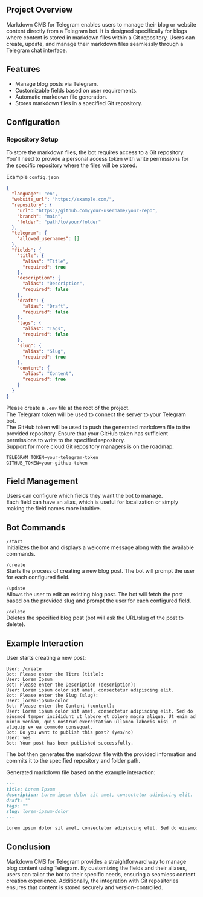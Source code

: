 ## Project Overview
Markdown CMS for Telegram enables users to manage their blog or website content directly from a Telegram bot. It is designed specifically for blogs where content is stored in markdown files within a Git repository. Users can create, update, and manage their markdown files seamlessly through a Telegram chat interface.

## Features
- Manage blog posts via Telegram.
- Customizable fields based on user requirements.
- Automatic markdown file generation.
- Stores markdown files in a specified Git repository.
     
## Configuration

### Repository Setup   
To store the markdown files, the bot requires access to a Git repository.    
You'll need to provide a personal access token with write permissions for the specific repository where the files will be stored.

Example `config.json`
```json
{
  "language": "en",
  "website_url": "https://example.com/",
  "repository": {
    "url": "https://github.com/your-username/your-repo",
    "branch": "main",
    "folder": "path/to/your/folder"
  },
  "telegram": {
    "allowed_usernames": []
  },
  "fields": {
    "title": {
      "alias": "Title",
      "required": true
    },
    "description": {
      "alias": "Description",
      "required": false
    },
    "draft": {
      "alias": "Draft",
      "required": false
    },
    "tags": {
      "alias": "Tags",
      "required": false
    },
    "slug": {
      "alias": "Slug",
      "required": true
    },
    "content": {
      "alias": "Content",
      "required": true
    }
  }
}
```

Please create a `.env` file at the root of the project.    
The Telegram token will be used to connect the server to your Telegram bot.      
The GitHub token will be used to push the generated markdown file to the provided repository. Ensure that your GitHub token has sufficient permissions to write to the specified repository.    
Support for more cloud Git repository managers is on the roadmap.     

```
TELEGRAM_TOKEN=your-telegram-token
GITHUB_TOKEN=your-github-token
```

## Field Management
Users can configure which fields they want the bot to manage.    
Each field can have an alias, which is useful for localization or simply making the field names more intuitive.

## Bot Commands
`/start`   
Initializes the bot and displays a welcome message along with the available commands.

`/create`    
Starts the process of creating a new blog post. The bot will prompt the user for each configured field.

`/update`    
Allows the user to edit an existing blog post. The bot will fetch the post based on the provided slug and prompt the user for each configured field.

`/delete`    
Deletes the specified blog post (bot will ask the URL/slug of the post to delete).

## Example Interaction
User starts creating a new post:

```
User: /create
Bot: Please enter the Titre (title):
User: Lorem Ipsum
Bot: Please enter the Description (description):
User: Lorem ipsum dolor sit amet, consectetur adipiscing elit.
Bot: Please enter the Slug (slug):
User: lorem-ipsum-dolor
Bot: Please enter the Content (content):
User: Lorem ipsum dolor sit amet, consectetur adipiscing elit. Sed do eiusmod tempor incididunt ut labore et dolore magna aliqua. Ut enim ad minim veniam, quis nostrud exercitation ullamco laboris nisi ut aliquip ex ea commodo consequat.
Bot: Do you want to publish this post? (yes/no)
User: yes
Bot: Your post has been published successfully.
```
The bot then generates the markdown file with the provided information and commits it to the specified repository and folder path.

Generated markdown file based on the example interaction:
```md
---
title: Lorem Ipsum
description: Lorem ipsum dolor sit amet, consectetur adipiscing elit.
draft: ""
tags: ""
slug: lorem-ipsum-dolor
---

Lorem ipsum dolor sit amet, consectetur adipiscing elit. Sed do eiusmod tempor incididunt ut labore et dolore magna aliqua. Ut enim ad minim veniam, quis nostrud exercitation ullamco laboris nisi ut aliquip ex ea commodo consequat.
```

## Conclusion
Markdown CMS for Telegram provides a straightforward way to manage blog content using Telegram. By customizing the fields and their aliases, users can tailor the bot to their specific needs, ensuring a seamless content creation experience. Additionally, the integration with Git repositories ensures that content is stored securely and version-controlled.
